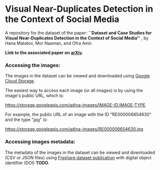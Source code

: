 # Visual Near-Duplicates Detection in the Context of Social Media


A repository for the dataset of the paper:
**``Dataset and Case Studies for Visual Near-Duplicates Detection in the Context of Social Media''**
, by Hana Matatov, Mor Naaman, and Ofra Amir.

**Link to the associated paper on [arXiv](https://arxiv.org/abs/2203.07167).**


### Accessing the images:
The images in the dataset can be viewed and downloaded using [Google Cloud Storage](https://console.cloud.google.com/storage/browser/adina-images).

The easiest way to access each image (or all images) is by using the image's public URL, which is:

https://storage.googleapis.com/adina-images/IMAGE-ID.IMAGE-TYPE

For example, the public URL of an image with the ID "RE000006654630" and the type "jpg" is:

https://storage.googleapis.com/adina-images/RE000006654630.jpg


### Accessing images metadata:
The metadata of the images in the dataset can be viewed and downloaded (CSV or JSON files) using [Figshare dataset publication](TODO) with digital object identifier (DOI) **TODO**.
